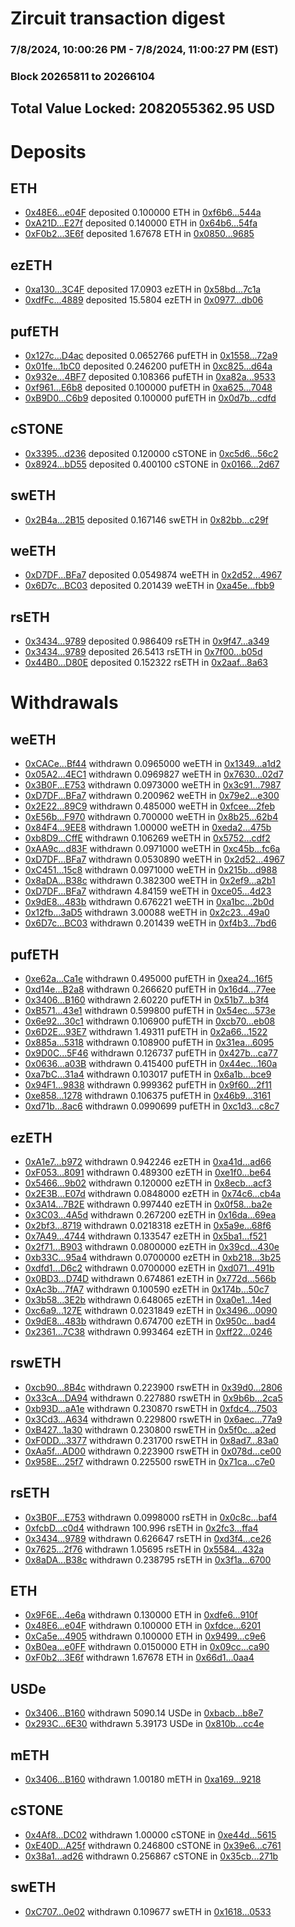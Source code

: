 # Zircuit transaction digest
### 7/8/2024, 10:00:26 PM - 7/8/2024, 11:00:27 PM (EST)
### Block 20265811 to 20266104

## Total Value Locked: 2082055362.95 USD

# Deposits
## ETH
- [0x48E6...e04F](https://etherscan.io/address/0x48E664103264d532063C11C0A728FE246836e04F) deposited 0.100000 ETH in [0xf6b6...544a](https://etherscan.io/tx/0x48E664103264d532063C11C0A728FE246836e04F)
- [0xA21D...E27f](https://etherscan.io/address/0xA21D5B40678258f2aBA9b8411f193dD9053eE27f) deposited 0.140000 ETH in [0x64b6...54fa](https://etherscan.io/tx/0xA21D5B40678258f2aBA9b8411f193dD9053eE27f)
- [0xF0b2...3E6f](https://etherscan.io/address/0xF0b2712FCb18aB9ED59F6C2629AF3dFc49733E6f) deposited 1.67678 ETH in [0x0850...9685](https://etherscan.io/tx/0xF0b2712FCb18aB9ED59F6C2629AF3dFc49733E6f)
## ezETH
- [0xa130...3C4F](https://etherscan.io/address/0xa130722eB657095DdcDB0879BA1C9EDdcaa23C4F) deposited 17.0903 ezETH in [0x58bd...7c1a](https://etherscan.io/tx/0xa130722eB657095DdcDB0879BA1C9EDdcaa23C4F)
- [0xdfFc...4889](https://etherscan.io/address/0xdfFcE445A431A4292C4122D79B49EB2Ad1264889) deposited 15.5804 ezETH in [0x0977...db06](https://etherscan.io/tx/0xdfFcE445A431A4292C4122D79B49EB2Ad1264889)
## pufETH
- [0x127c...D4ac](https://etherscan.io/address/0x127c83441f493d069D825581d74D031783F0D4ac) deposited 0.0652766 pufETH in [0x1558...72a9](https://etherscan.io/tx/0x127c83441f493d069D825581d74D031783F0D4ac)
- [0x01fe...1bC0](https://etherscan.io/address/0x01feC29F4823aF2712E400dC0ec714c69fc31bC0) deposited 0.246200 pufETH in [0xc825...d64a](https://etherscan.io/tx/0x01feC29F4823aF2712E400dC0ec714c69fc31bC0)
- [0x932e...4BF7](https://etherscan.io/address/0x932eF8EA267E18B85b850B5FeD304C1c6c714BF7) deposited 0.108366 pufETH in [0xa82a...9533](https://etherscan.io/tx/0x932eF8EA267E18B85b850B5FeD304C1c6c714BF7)
- [0xf961...E6b8](https://etherscan.io/address/0xf9616Cea39A6C312c5BA4bA3B6B548cddcFeE6b8) deposited 0.100000 pufETH in [0xa625...7048](https://etherscan.io/tx/0xf9616Cea39A6C312c5BA4bA3B6B548cddcFeE6b8)
- [0xB9D0...C6b9](https://etherscan.io/address/0xB9D0e3DB463A2250D96c08bD78cfDC75ba46C6b9) deposited 0.100000 pufETH in [0x0d7b...cdfd](https://etherscan.io/tx/0xB9D0e3DB463A2250D96c08bD78cfDC75ba46C6b9)
## cSTONE
- [0x3395...d236](https://etherscan.io/address/0x3395B4695888BC06d2b0Acb366762D5a354bd236) deposited 0.120000 cSTONE in [0xc5d6...56c2](https://etherscan.io/tx/0x3395B4695888BC06d2b0Acb366762D5a354bd236)
- [0x8924...bD55](https://etherscan.io/address/0x89249F352EdD0b4e45E7e90f1CAD69460F27bD55) deposited 0.400100 cSTONE in [0x0166...2d67](https://etherscan.io/tx/0x89249F352EdD0b4e45E7e90f1CAD69460F27bD55)
## swETH
- [0x2B4a...2B15](https://etherscan.io/address/0x2B4ae9A951A5cDa584258704467AE0861Ec32B15) deposited 0.167146 swETH in [0x82bb...c29f](https://etherscan.io/tx/0x2B4ae9A951A5cDa584258704467AE0861Ec32B15)
## weETH
- [0xD7DF...BFa7](https://etherscan.io/address/0xD7DF7E085214743530afF339aFC420c7c720BFa7) deposited 0.0549874 weETH in [0x2d52...4967](https://etherscan.io/tx/0xD7DF7E085214743530afF339aFC420c7c720BFa7)
- [0x6D7c...BC03](https://etherscan.io/address/0x6D7c55CD687aC71475bC3252cF5eC0fBDD0DBC03) deposited 0.201439 weETH in [0xa45e...fbb9](https://etherscan.io/tx/0x6D7c55CD687aC71475bC3252cF5eC0fBDD0DBC03)
## rsETH
- [0x3434...9789](https://etherscan.io/address/0x34349c5569e7B846c3558961552D2202760A9789) deposited 0.986409 rsETH in [0x9f47...a349](https://etherscan.io/tx/0x34349c5569e7B846c3558961552D2202760A9789)
- [0x3434...9789](https://etherscan.io/address/0x34349c5569e7B846c3558961552D2202760A9789) deposited 26.5413 rsETH in [0x7f00...b05d](https://etherscan.io/tx/0x34349c5569e7B846c3558961552D2202760A9789)
- [0x44B0...D80E](https://etherscan.io/address/0x44B04623fd5F79eb97e2d848A21Daf303735D80E) deposited 0.152322 rsETH in [0x2aaf...8a63](https://etherscan.io/tx/0x44B04623fd5F79eb97e2d848A21Daf303735D80E)
# Withdrawals
## weETH
- [0xCACe...Bf44](https://etherscan.io/address/0xCACe8362dCc8a3cfFBfE54253F7FC59d3913Bf44) withdrawn 0.0965000 weETH in [0x1349...a1d2](https://etherscan.io/tx/0xCACe8362dCc8a3cfFBfE54253F7FC59d3913Bf44)
- [0x05A2...4EC1](https://etherscan.io/address/0x05A2fA8689986966c5760001A86B0CE33f3f4EC1) withdrawn 0.0969827 weETH in [0x7630...02d7](https://etherscan.io/tx/0x05A2fA8689986966c5760001A86B0CE33f3f4EC1)
- [0x3B0F...E753](https://etherscan.io/address/0x3B0F627E5051c40Cf2787C9cd954E40a3d44E753) withdrawn 0.0973000 weETH in [0x3c91...7987](https://etherscan.io/tx/0x3B0F627E5051c40Cf2787C9cd954E40a3d44E753)
- [0xD7DF...BFa7](https://etherscan.io/address/0xD7DF7E085214743530afF339aFC420c7c720BFa7) withdrawn 0.200962 weETH in [0x79e2...e300](https://etherscan.io/tx/0xD7DF7E085214743530afF339aFC420c7c720BFa7)
- [0x2E22...89C9](https://etherscan.io/address/0x2E22886675a1652843e0746e9C5840fE650389C9) withdrawn 0.485000 weETH in [0xfcee...2feb](https://etherscan.io/tx/0x2E22886675a1652843e0746e9C5840fE650389C9)
- [0xE56b...F970](https://etherscan.io/address/0xE56b50d68991382d20099bdf944C8CdA3022F970) withdrawn 0.700000 weETH in [0x8b25...62b4](https://etherscan.io/tx/0xE56b50d68991382d20099bdf944C8CdA3022F970)
- [0x84F4...9EE8](https://etherscan.io/address/0x84F4b2347a06984dEdF8cf3c01712de52e2e9EE8) withdrawn 1.00000 weETH in [0xeda2...475b](https://etherscan.io/tx/0x84F4b2347a06984dEdF8cf3c01712de52e2e9EE8)
- [0xb8D9...CffE](https://etherscan.io/address/0xb8D91F7e4bF23d169b25216aFe1a5C7DADa7CffE) withdrawn 0.106269 weETH in [0x5752...cdf2](https://etherscan.io/tx/0xb8D91F7e4bF23d169b25216aFe1a5C7DADa7CffE)
- [0xAA9c...d83F](https://etherscan.io/address/0xAA9c4D1873C19e850f972fd7Eebf52d81a24d83F) withdrawn 0.0971000 weETH in [0xc45b...fc6a](https://etherscan.io/tx/0xAA9c4D1873C19e850f972fd7Eebf52d81a24d83F)
- [0xD7DF...BFa7](https://etherscan.io/address/0xD7DF7E085214743530afF339aFC420c7c720BFa7) withdrawn 0.0530890 weETH in [0x2d52...4967](https://etherscan.io/tx/0xD7DF7E085214743530afF339aFC420c7c720BFa7)
- [0xC451...15c8](https://etherscan.io/address/0xC4515100A4B40D725840a8CfB7e5B95B54CE15c8) withdrawn 0.0971000 weETH in [0x215b...d988](https://etherscan.io/tx/0xC4515100A4B40D725840a8CfB7e5B95B54CE15c8)
- [0x8aDA...B38c](https://etherscan.io/address/0x8aDA3D85342C3d17C768992A56d39aA733B5B38c) withdrawn 0.382300 weETH in [0x2ef9...a2b1](https://etherscan.io/tx/0x8aDA3D85342C3d17C768992A56d39aA733B5B38c)
- [0xD7DF...BFa7](https://etherscan.io/address/0xD7DF7E085214743530afF339aFC420c7c720BFa7) withdrawn 4.84159 weETH in [0xce05...4d23](https://etherscan.io/tx/0xD7DF7E085214743530afF339aFC420c7c720BFa7)
- [0x9dE8...483b](https://etherscan.io/address/0x9dE8498a65a4a70793BE07f58e16d1db4F6a483b) withdrawn 0.676221 weETH in [0xa1bc...2b0d](https://etherscan.io/tx/0x9dE8498a65a4a70793BE07f58e16d1db4F6a483b)
- [0x12fb...3aD5](https://etherscan.io/address/0x12fb54BA691f1C79Be2e868C7a254d499A7D3aD5) withdrawn 3.00088 weETH in [0x2c23...49a0](https://etherscan.io/tx/0x12fb54BA691f1C79Be2e868C7a254d499A7D3aD5)
- [0x6D7c...BC03](https://etherscan.io/address/0x6D7c55CD687aC71475bC3252cF5eC0fBDD0DBC03) withdrawn 0.201439 weETH in [0xf4b3...7bd6](https://etherscan.io/tx/0x6D7c55CD687aC71475bC3252cF5eC0fBDD0DBC03)
## pufETH
- [0xe62a...Ca1e](https://etherscan.io/address/0xe62afFD664D914d71D6bbD4B4941613cfD81Ca1e) withdrawn 0.495000 pufETH in [0xea24...16f5](https://etherscan.io/tx/0xe62afFD664D914d71D6bbD4B4941613cfD81Ca1e)
- [0xd14e...B2a8](https://etherscan.io/address/0xd14edE4B61195bED37Af792DD0E312aB1c9FB2a8) withdrawn 0.266620 pufETH in [0x16d4...77ee](https://etherscan.io/tx/0xd14edE4B61195bED37Af792DD0E312aB1c9FB2a8)
- [0x3406...B160](https://etherscan.io/address/0x3406a82FF70aCBf444234D1EF5D50E1161D7B160) withdrawn 2.60220 pufETH in [0x51b7...b3f4](https://etherscan.io/tx/0x3406a82FF70aCBf444234D1EF5D50E1161D7B160)
- [0xB571...43e1](https://etherscan.io/address/0xB57115CDcCB3A2B5C19F69D4dca7858280C343e1) withdrawn 0.599800 pufETH in [0x54ec...573e](https://etherscan.io/tx/0xB57115CDcCB3A2B5C19F69D4dca7858280C343e1)
- [0x6e92...30c1](https://etherscan.io/address/0x6e9216b3a94b52E35fE7E10013a083e23f0430c1) withdrawn 0.106900 pufETH in [0xcb70...eb08](https://etherscan.io/tx/0x6e9216b3a94b52E35fE7E10013a083e23f0430c1)
- [0x6D2E...93E7](https://etherscan.io/address/0x6D2ED5CDeb51d01DAff6Bf2048569c9b18Ac93E7) withdrawn 1.49311 pufETH in [0x2a66...1522](https://etherscan.io/tx/0x6D2ED5CDeb51d01DAff6Bf2048569c9b18Ac93E7)
- [0x885a...5318](https://etherscan.io/address/0x885aD7787859ab5406a64D36060f3332dB085318) withdrawn 0.108900 pufETH in [0x31ea...6095](https://etherscan.io/tx/0x885aD7787859ab5406a64D36060f3332dB085318)
- [0x9D0C...5F46](https://etherscan.io/address/0x9D0C4CAc6cEEa2275882cbE4de9f3F9B7da85F46) withdrawn 0.126737 pufETH in [0x427b...ca77](https://etherscan.io/tx/0x9D0C4CAc6cEEa2275882cbE4de9f3F9B7da85F46)
- [0x0636...a03B](https://etherscan.io/address/0x0636B47164ea3099C6FC39c52A3f4b7B7Ecaa03B) withdrawn 0.415400 pufETH in [0x44ec...160a](https://etherscan.io/tx/0x0636B47164ea3099C6FC39c52A3f4b7B7Ecaa03B)
- [0xa7bC...31a4](https://etherscan.io/address/0xa7bCfCf0ed70eaa932582D0aD0224F3d21e631a4) withdrawn 0.103017 pufETH in [0x6a1b...bce9](https://etherscan.io/tx/0xa7bCfCf0ed70eaa932582D0aD0224F3d21e631a4)
- [0x94F1...9838](https://etherscan.io/address/0x94F17887D9Fb92C27c11A68608C62bed6f509838) withdrawn 0.999362 pufETH in [0x9f60...2f11](https://etherscan.io/tx/0x94F17887D9Fb92C27c11A68608C62bed6f509838)
- [0xe858...1278](https://etherscan.io/address/0xe8581d2bf42E95433687832d515Eb2C8c0871278) withdrawn 0.106375 pufETH in [0x46b9...3161](https://etherscan.io/tx/0xe8581d2bf42E95433687832d515Eb2C8c0871278)
- [0xd71b...8ac6](https://etherscan.io/address/0xd71b6584Fdf0510CfCCF5aa1ec55721d62e28ac6) withdrawn 0.0990699 pufETH in [0xc1d3...c8c7](https://etherscan.io/tx/0xd71b6584Fdf0510CfCCF5aa1ec55721d62e28ac6)
## ezETH
- [0xA1e7...b972](https://etherscan.io/address/0xA1e73EfD4eA2950631F50FE6dFeD0ef2443Db972) withdrawn 0.942246 ezETH in [0xa41d...ad66](https://etherscan.io/tx/0xA1e73EfD4eA2950631F50FE6dFeD0ef2443Db972)
- [0xF053...8091](https://etherscan.io/address/0xF0535cb8355AbeF605BB8CBd7252905539088091) withdrawn 0.489300 ezETH in [0xe1f0...be64](https://etherscan.io/tx/0xF0535cb8355AbeF605BB8CBd7252905539088091)
- [0x5466...9b02](https://etherscan.io/address/0x54669f925d0232C35f6293817B1E9bE46ddF9b02) withdrawn 0.120000 ezETH in [0x8ecb...acf3](https://etherscan.io/tx/0x54669f925d0232C35f6293817B1E9bE46ddF9b02)
- [0x2E3B...E07d](https://etherscan.io/address/0x2E3B8B4EfCC961A2af2913FFd5817012Fae9E07d) withdrawn 0.0848000 ezETH in [0x74c6...cb4a](https://etherscan.io/tx/0x2E3B8B4EfCC961A2af2913FFd5817012Fae9E07d)
- [0x3A14...7B2E](https://etherscan.io/address/0x3A14D01201C4Af89268ea162eBd4Be1371787B2E) withdrawn 0.997440 ezETH in [0x0f58...ba2e](https://etherscan.io/tx/0x3A14D01201C4Af89268ea162eBd4Be1371787B2E)
- [0x3C03...4A5d](https://etherscan.io/address/0x3C0332E4a3F4E20BD6545343279eE95D150c4A5d) withdrawn 0.267200 ezETH in [0x16da...69ea](https://etherscan.io/tx/0x3C0332E4a3F4E20BD6545343279eE95D150c4A5d)
- [0x2bf3...8719](https://etherscan.io/address/0x2bf3e8B02b1E7C345dE0568310DD31b4840c8719) withdrawn 0.0218318 ezETH in [0x5a9e...68f6](https://etherscan.io/tx/0x2bf3e8B02b1E7C345dE0568310DD31b4840c8719)
- [0x7A49...4744](https://etherscan.io/address/0x7A493Be5c2ce014cD049Bf178a1ac0Db1B434744) withdrawn 0.133547 ezETH in [0x5ba1...f521](https://etherscan.io/tx/0x7A493Be5c2ce014cD049Bf178a1ac0Db1B434744)
- [0x2f71...B903](https://etherscan.io/address/0x2f7166304887184fD9bbAEeeAC5A5B382394B903) withdrawn 0.0800000 ezETH in [0x39cd...430e](https://etherscan.io/tx/0x2f7166304887184fD9bbAEeeAC5A5B382394B903)
- [0xb33C...95a4](https://etherscan.io/address/0xb33C3eE3b997D8Ec68E771D73E83e8B7AAD995a4) withdrawn 0.0700000 ezETH in [0xb218...3b25](https://etherscan.io/tx/0xb33C3eE3b997D8Ec68E771D73E83e8B7AAD995a4)
- [0xdfd1...D6c2](https://etherscan.io/address/0xdfd15207B36D3f46e2E00151a43b9c215c8fD6c2) withdrawn 0.0700000 ezETH in [0xd071...491b](https://etherscan.io/tx/0xdfd15207B36D3f46e2E00151a43b9c215c8fD6c2)
- [0x0BD3...D74D](https://etherscan.io/address/0x0BD3E53d17A6bB909b998464DF9216f63444D74D) withdrawn 0.674861 ezETH in [0x772d...566b](https://etherscan.io/tx/0x0BD3E53d17A6bB909b998464DF9216f63444D74D)
- [0xAc3b...7fA7](https://etherscan.io/address/0xAc3b886FA5296f0C641151589F2B1fBd0B197fA7) withdrawn 0.100590 ezETH in [0x174b...50c7](https://etherscan.io/tx/0xAc3b886FA5296f0C641151589F2B1fBd0B197fA7)
- [0x3b58...3E2b](https://etherscan.io/address/0x3b58d563dcbF1705496b5D54202DC956F7763E2b) withdrawn 0.648065 ezETH in [0xa0e1...14ed](https://etherscan.io/tx/0x3b58d563dcbF1705496b5D54202DC956F7763E2b)
- [0xc6a9...127E](https://etherscan.io/address/0xc6a9e97c48676952f68807B761FCB4Eea478127E) withdrawn 0.0231849 ezETH in [0x3496...0090](https://etherscan.io/tx/0xc6a9e97c48676952f68807B761FCB4Eea478127E)
- [0x9dE8...483b](https://etherscan.io/address/0x9dE8498a65a4a70793BE07f58e16d1db4F6a483b) withdrawn 0.674700 ezETH in [0x950c...bad4](https://etherscan.io/tx/0x9dE8498a65a4a70793BE07f58e16d1db4F6a483b)
- [0x2361...7C38](https://etherscan.io/address/0x2361275Fd7eBBc7871bCDD675613594070EE7C38) withdrawn 0.993464 ezETH in [0xff22...0246](https://etherscan.io/tx/0x2361275Fd7eBBc7871bCDD675613594070EE7C38)
## rswETH
- [0xcb90...8B4c](https://etherscan.io/address/0xcb902B14a630Af7e4Dc0b5e7Eb53ACf053E58B4c) withdrawn 0.223900 rswETH in [0x39d0...2806](https://etherscan.io/tx/0xcb902B14a630Af7e4Dc0b5e7Eb53ACf053E58B4c)
- [0x33cA...DA94](https://etherscan.io/address/0x33cA7b8c1dE2e9dC56797D3FAD1c04965102DA94) withdrawn 0.227880 rswETH in [0x9b6b...2ca5](https://etherscan.io/tx/0x33cA7b8c1dE2e9dC56797D3FAD1c04965102DA94)
- [0xb93D...aA1e](https://etherscan.io/address/0xb93Db2d349f0DefaEf9302975C1b6E16A886aA1e) withdrawn 0.230870 rswETH in [0xfdc4...7503](https://etherscan.io/tx/0xb93Db2d349f0DefaEf9302975C1b6E16A886aA1e)
- [0x3Cd3...A634](https://etherscan.io/address/0x3Cd380bB5B017Db45EB70BEE1A6EF17D0D26A634) withdrawn 0.229800 rswETH in [0x6aec...77a9](https://etherscan.io/tx/0x3Cd380bB5B017Db45EB70BEE1A6EF17D0D26A634)
- [0xB427...1a30](https://etherscan.io/address/0xB42705D16ea62356f470E9E357a80f2032eB1a30) withdrawn 0.230800 rswETH in [0x5f0c...a2ed](https://etherscan.io/tx/0xB42705D16ea62356f470E9E357a80f2032eB1a30)
- [0xF0DD...3377](https://etherscan.io/address/0xF0DD141afAFa776E42f485eF43015914DfF83377) withdrawn 0.231700 rswETH in [0x8ad7...83a0](https://etherscan.io/tx/0xF0DD141afAFa776E42f485eF43015914DfF83377)
- [0xAa5f...AD00](https://etherscan.io/address/0xAa5f8780785CfC4166AA10EC6612c627EB83AD00) withdrawn 0.223900 rswETH in [0x078d...ce00](https://etherscan.io/tx/0xAa5f8780785CfC4166AA10EC6612c627EB83AD00)
- [0x958E...25f7](https://etherscan.io/address/0x958EE06d894dD0863a198a6B3C61E2B6f97a25f7) withdrawn 0.225500 rswETH in [0x71ca...c7e0](https://etherscan.io/tx/0x958EE06d894dD0863a198a6B3C61E2B6f97a25f7)
## rsETH
- [0x3B0F...E753](https://etherscan.io/address/0x3B0F627E5051c40Cf2787C9cd954E40a3d44E753) withdrawn 0.0998000 rsETH in [0x0c8c...baf4](https://etherscan.io/tx/0x3B0F627E5051c40Cf2787C9cd954E40a3d44E753)
- [0xfcbD...c0d4](https://etherscan.io/address/0xfcbD1a3B6ef78B3A72D04726469C769Ee26Cc0d4) withdrawn 100.996 rsETH in [0x2fc3...ffa4](https://etherscan.io/tx/0xfcbD1a3B6ef78B3A72D04726469C769Ee26Cc0d4)
- [0x3434...9789](https://etherscan.io/address/0x34349c5569e7B846c3558961552D2202760A9789) withdrawn 0.626647 rsETH in [0xd3f4...ce26](https://etherscan.io/tx/0x34349c5569e7B846c3558961552D2202760A9789)
- [0x7625...2f76](https://etherscan.io/address/0x76257dA46A3370AebFb6aeC475DFEb7241da2f76) withdrawn 1.05695 rsETH in [0x5584...432a](https://etherscan.io/tx/0x76257dA46A3370AebFb6aeC475DFEb7241da2f76)
- [0x8aDA...B38c](https://etherscan.io/address/0x8aDA3D85342C3d17C768992A56d39aA733B5B38c) withdrawn 0.238795 rsETH in [0x3f1a...6700](https://etherscan.io/tx/0x8aDA3D85342C3d17C768992A56d39aA733B5B38c)
## ETH
- [0x9F6E...4e6a](https://etherscan.io/address/0x9F6Ee4CD8CCDf0E75f0B5D332050951f80574e6a) withdrawn 0.130000 ETH in [0xdfe6...910f](https://etherscan.io/tx/0x9F6Ee4CD8CCDf0E75f0B5D332050951f80574e6a)
- [0x48E6...e04F](https://etherscan.io/address/0x48E664103264d532063C11C0A728FE246836e04F) withdrawn 0.100000 ETH in [0xfdce...6201](https://etherscan.io/tx/0x48E664103264d532063C11C0A728FE246836e04F)
- [0xCa5e...4905](https://etherscan.io/address/0xCa5eB7A50e22a30d95241EEE761E5A6C33Df4905) withdrawn 0.100000 ETH in [0x9499...c9e6](https://etherscan.io/tx/0xCa5eB7A50e22a30d95241EEE761E5A6C33Df4905)
- [0xB0ea...e0FF](https://etherscan.io/address/0xB0eaf80E183665E41770E656AbeB9Da591F9e0FF) withdrawn 0.0150000 ETH in [0x09cc...ca90](https://etherscan.io/tx/0xB0eaf80E183665E41770E656AbeB9Da591F9e0FF)
- [0xF0b2...3E6f](https://etherscan.io/address/0xF0b2712FCb18aB9ED59F6C2629AF3dFc49733E6f) withdrawn 1.67678 ETH in [0x66d1...0aa4](https://etherscan.io/tx/0xF0b2712FCb18aB9ED59F6C2629AF3dFc49733E6f)
## USDe
- [0x3406...B160](https://etherscan.io/address/0x3406a82FF70aCBf444234D1EF5D50E1161D7B160) withdrawn 5090.14 USDe in [0xbacb...b8e7](https://etherscan.io/tx/0x3406a82FF70aCBf444234D1EF5D50E1161D7B160)
- [0x293C...6E30](https://etherscan.io/address/0x293C6937D8D82e05B01335F7B33FBA0c8e256E30) withdrawn 5.39173 USDe in [0x810b...cc4e](https://etherscan.io/tx/0x293C6937D8D82e05B01335F7B33FBA0c8e256E30)
## mETH
- [0x3406...B160](https://etherscan.io/address/0x3406a82FF70aCBf444234D1EF5D50E1161D7B160) withdrawn 1.00180 mETH in [0xa169...9218](https://etherscan.io/tx/0x3406a82FF70aCBf444234D1EF5D50E1161D7B160)
## cSTONE
- [0x4Af8...DC02](https://etherscan.io/address/0x4Af817fe8495E555aF157eE814D9df459CE4DC02) withdrawn 1.00000 cSTONE in [0xe44d...5615](https://etherscan.io/tx/0x4Af817fe8495E555aF157eE814D9df459CE4DC02)
- [0xE40D...A25f](https://etherscan.io/address/0xE40D402878fD06099F87bb5b1AA15e9aE039A25f) withdrawn 0.246800 cSTONE in [0x39e6...c761](https://etherscan.io/tx/0xE40D402878fD06099F87bb5b1AA15e9aE039A25f)
- [0x38a1...ad26](https://etherscan.io/address/0x38a1868532aF93d272e310CDaedC419bD046ad26) withdrawn 0.256867 cSTONE in [0x35cb...271b](https://etherscan.io/tx/0x38a1868532aF93d272e310CDaedC419bD046ad26)
## swETH
- [0xC707...0e02](https://etherscan.io/address/0xC7070d00bCB3c67965DfC76e87f7d755B5030e02) withdrawn 0.109677 swETH in [0x1618...0533](https://etherscan.io/tx/0xC7070d00bCB3c67965DfC76e87f7d755B5030e02)
